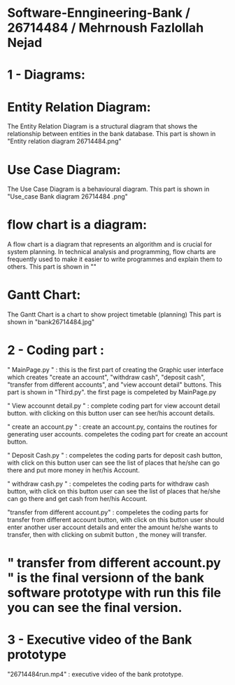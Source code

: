 # Software-Enngineering-Bank / 26714484 / Mehrnoush Fazlollah Nejad

# 1 - Diagrams:

# Entity Relation Diagram: 
The Entity Relation Diagram is a structural diagram that shows the relationship between entities in the bank database. This part is shown in "Entity relation diagram 26714484.png"

# Use Case Diagram:
The Use Case Diagram is a behavioural diagram. This part is shown in "Use_case Bank diagram 26714484 .png"

# flow chart is a diagram:
A flow chart is a diagram that represents an algorithm and is crucial for system planning. In technical analysis and programming, flow charts are frequently used to make it easier to write programmes and explain them to others. This part is shown in ""

# Gantt Chart:
The Gantt Chart is a chart to show project timetable (planning) This part is shown in "bank26714484.jpg"


# 2 - Coding part : 

" MainPage.py " : this is the first part of creating the Graphic user interface which creates "create an account", "withdraw cash",  "deposit cash", "transfer from different accounts", and "view account detail" buttons. This part is shown in "Third.py".    the first page is compeleted by MainPage.py

" View accounnt detail.py " : complete coding part for view account detail button. with clicking on this button user can see her/his account details. 

" create an account.py " : create an account.py, contains the routines for generating user accounts. compeletes the coding part for create an account button.

" Deposit Cash.py " : compeletes the coding parts for deposit cash button, with click on this button user can see the list of places that he/she can go there and put more money in her/his Account.

" withdraw cash.py " : compeletes the coding parts for withdraw cash button, with click on this button user can see the list of places that he/she can go there and get cash from her/his Account.

"transfer from different account.py" : compeletes the coding parts for transfer from different account button, with click on this button user should enter another user account details and enter the amount he/she wants to transfer, then with clicking on submit button , the money will transfer.

# " transfer from different account.py " is the final versionn of the bank software prototype with run this file you can see the final version.


# 3 - Executive video of the Bank prototype

"26714484run.mp4" : executive video of the bank prototype.

